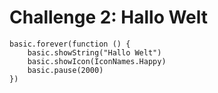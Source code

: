 # Challenge 2: Hallo Welt

```blocks
basic.forever(function () {
    basic.showString("Hallo Welt")
    basic.showIcon(IconNames.Happy)
    basic.pause(2000)
})

```


<script src="../assets/js/gh-pages-embed.js"></script><script>makeCodeRender("https://makecode.microbit.org/", "ines-hpmm/pxt-luma-matrix");</script>